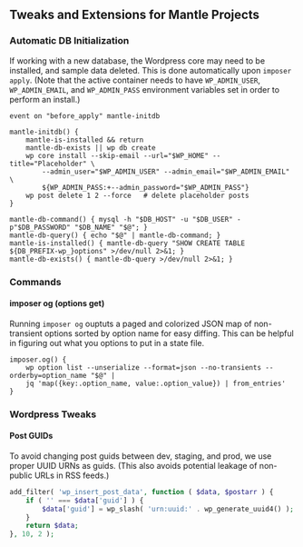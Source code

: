 ## Tweaks and Extensions for Mantle Projects

### Automatic DB Initialization

If working with a new database, the Wordpress core may need to be installed, and sample data deleted.  This is done automatically upon `imposer apply`.   (Note that the active container needs to have `WP_ADMIN_USER`, `WP_ADMIN_EMAIL`, and `WP_ADMIN_PASS` environment variables set in order to perform an install.)

```shell
event on "before_apply" mantle-initdb

mantle-initdb() {
	mantle-is-installed && return
	mantle-db-exists || wp db create
	wp core install --skip-email --url="$WP_HOME" --title="Placeholder" \
		--admin_user="$WP_ADMIN_USER" --admin_email="$WP_ADMIN_EMAIL" \
		${WP_ADMIN_PASS:+--admin_password="$WP_ADMIN_PASS"}
	wp post delete 1 2 --force   # delete placeholder posts
}

mantle-db-command() { mysql -h "$DB_HOST" -u "$DB_USER" -p"$DB_PASSWORD" "$DB_NAME" "$@"; }
mantle-db-query() { echo "$@" | mantle-db-command; }
mantle-is-installed() { mantle-db-query "SHOW CREATE TABLE ${DB_PREFIX-wp_}options" >/dev/null 2>&1; }
mantle-db-exists() { mantle-db-query >/dev/null 2>&1; }
```

### Commands

#### imposer og (options get)

Running `imposer og` ouptuts a paged and colorized JSON map of non-transient options sorted by option name for easy diffing.  This can be helpful in figuring out what you options to put in a state file.


```shell
imposer.og() {
	wp option list --unserialize --format=json --no-transients --orderby=option_name "$@" |
	jq 'map({key:.option_name, value:.option_value}) | from_entries'
}
```

### Wordpress Tweaks

#### Post GUIDs

To avoid changing post guids between dev, staging, and prod, we use proper UUID URNs as guids.  (This also avoids potential leakage of non-public URLs in RSS feeds.)

```php tweak
add_filter( 'wp_insert_post_data', function ( $data, $postarr ) {
	if ( '' === $data['guid'] ) {
		$data['guid'] = wp_slash( 'urn:uuid:' . wp_generate_uuid4() );
	}
	return $data;
}, 10, 2 );
```

